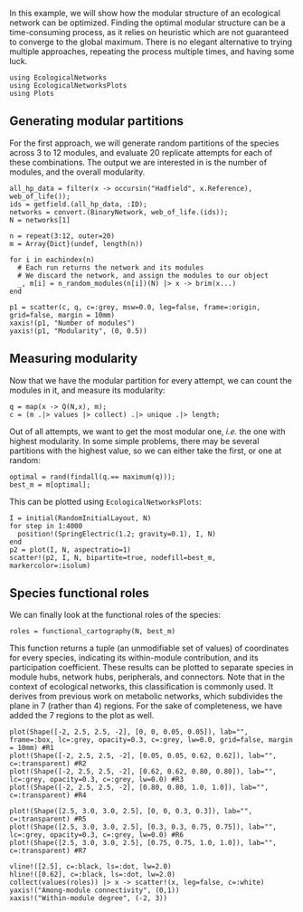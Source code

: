 In this example, we will show how the modular structure of an ecological network
can be optimized. Finding the optimal modular structure can be a time-consuming
process, as it relies on heuristic which are not guaranteed to converge to the
global maximum. There is no elegant alternative to trying multiple approaches,
repeating the process multiple times, and having some luck.

```@example modularity
using EcologicalNetworks
using EcologicalNetworksPlots
using Plots
```

## Generating modular partitions

For the first approach, we will generate random partitions of the species across
3 to 12 modules, and evaluate 20 replicate attempts for each of these
combinations. The output we are interested in is the number of modules, and the
overall modularity.

```@example modularity
all_hp_data = filter(x -> occursin("Hadfield", x.Reference), web_of_life());
ids = getfield.(all_hp_data, :ID);
networks = convert.(BinaryNetwork, web_of_life.(ids));
N = networks[1]

n = repeat(3:12, outer=20)
m = Array{Dict}(undef, length(n))

for i in eachindex(n)
  # Each run returns the network and its modules
  # We discard the network, and assign the modules to our object
  _, m[i] = n_random_modules(n[i])(N) |> x -> brim(x...)
end
```

```@example modularity
p1 = scatter(c, q, c=:grey, msw=0.0, leg=false, frame=:origin, grid=false, margin = 10mm)
xaxis!(p1, "Number of modules")
yaxis!(p1, "Modularity", (0, 0.5))
```

## Measuring modularity

Now that we have the modular partition for every attempt, we can count the
modules in it, and measure its modularity:

```@example modularity
q = map(x -> Q(N,x), m);
c = (m .|> values |> collect) .|> unique .|> length;
```

Out of all attempts, we want to get the most modular one, *i.e.* the one with
highest modularity. In some simple problems, there may be several partitions
with the highest value, so we can either take the first, or one at random:

```@example modularity
optimal = rand(findall(q.== maximum(q)));
best_m = m[optimal];
```

This can be plotted using `EcologicalNetworksPlots`:

```@example modularity
I = initial(RandomInitialLayout, N)
for step in 1:4000
  position!(SpringElectric(1.2; gravity=0.1), I, N)
end
p2 = plot(I, N, aspectratio=1)
scatter!(p2, I, N, bipartite=true, nodefill=best_m, markercolor=:isolum)
```

## Species functional roles

We can finally look at the functional roles of the species:

```@example modularity
roles = functional_cartography(N, best_m)
```

This function returns a tuple (an unmodifiable set of values) of coordinates for
every species, indicating its within-module contribution, and its participation
coefficient. These results can be plotted to separate species in module hubs,
network hubs, peripherals, and connectors. Note that in the context of
ecological networks, this classification is commonly used. It derives from
previous work on metabolic networks, which subdivides the plane in 7 (rather
than 4) regions. For the sake of completeness, we have added the 7 regions to
the plot as well.

```@example modularity
plot(Shape([-2, 2.5, 2.5, -2], [0, 0, 0.05, 0.05]), lab="", frame=:box, lc=:grey, opacity=0.3, c=:grey, lw=0.0, grid=false, margin = 10mm) #R1
plot!(Shape([-2, 2.5, 2.5, -2], [0.05, 0.05, 0.62, 0.62]), lab="", c=:transparent) #R2
plot!(Shape([-2, 2.5, 2.5, -2], [0.62, 0.62, 0.80, 0.80]), lab="", lc=:grey, opacity=0.3, c=:grey, lw=0.0) #R3
plot!(Shape([-2, 2.5, 2.5, -2], [0.80, 0.80, 1.0, 1.0]), lab="", c=:transparent) #R4

plot!(Shape([2.5, 3.0, 3.0, 2.5], [0, 0, 0.3, 0.3]), lab="", c=:transparent) #R5
plot!(Shape([2.5, 3.0, 3.0, 2.5], [0.3, 0.3, 0.75, 0.75]), lab="", lc=:grey, opacity=0.3, c=:grey, lw=0.0) #R6
plot!(Shape([2.5, 3.0, 3.0, 2.5], [0.75, 0.75, 1.0, 1.0]), lab="", c=:transparent) #R7

vline!([2.5], c=:black, ls=:dot, lw=2.0)
hline!([0.62], c=:black, ls=:dot, lw=2.0)
collect(values(roles)) |> x -> scatter!(x, leg=false, c=:white)
yaxis!("Among-module connectivity", (0,1))
xaxis!("Within-module degree", (-2, 3))
```
